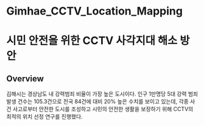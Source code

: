 # Gimhae_CCTV_Location_Mapping
# 시민 안전을 위한 CCTV 사각지대 해소 방안

## Overview
김해시는 경상남도 내 강력범죄 비율이 가장 높은 도시이다. 인구 1만명당 5대 강력 범죄 발생 건수는 105.3건으로 전국 84건에 대비 20% 높은 수치를 보이고 있는데, 각종 사건 사고로부터 안전한 도시를 조성하고 시민의 안전한 생활을 보장하기 위해 CCTV의 최적의 위치 선정 연구를 진행했다. 
